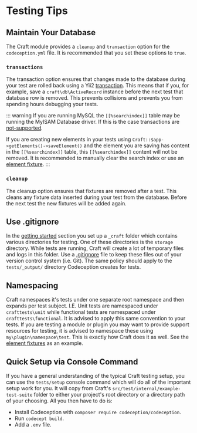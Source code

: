 # Testing Tips

## Maintain Your Database

The Craft module provides a `cleanup` and `transaction` option for the `codeception.yml` file. It is recommended that you set these options to `true`.

### `transactions`

The transaction option ensures that changes made to the database during your test are rolled back using a Yii2 [transaction](https://www.yiiframework.com/doc/api/2.0/yii-db-transaction). This means that if you, for example, save a `craft\db\ActiveRecord` instance before the next test that database row is removed. This prevents collisions and prevents you from spending hours debugging your tests.

::: warning
If you are running MySQL the `[[%searchindex]]` table may be running the MyISAM Database driver. If this is the case transactions are [not-supported](https://dev.mysql.com/doc/refman/5.6/en/myisam-storage-engine.html).

If you are creating new elements in your tests using `Craft::$app->getElements()->saveElement()` and the element you are saving has content in the `[[%searchindex]]` table, this `[[%searchindex]]` content will not be removed. It is recommended to manually clear the search index or use an [element fixture](fixtures.md#element-fixtures).
:::

### `cleanup`

The cleanup option ensures that fixtures are removed after a test. This cleans any fixture data inserted during your test from the database. Before the next test the new fixtures will be added again.

## Use .gitignore

In the [getting started](../testing-craft/getting-started.md) section you set up a `_craft` folder which contains various directories for testing. One of these directories is the `storage` directory. While tests are running, Craft will create a lot of temporary files and logs in this folder. Use a [.gitignore](https://git-scm.com/docs/gitignore) file to keep these files out of your version control system (i.e. Git). The same policy should apply to the `tests/_output/` directory Codeception creates for tests.

## Namespacing

Craft namespaces it's tests under one separate root namespace and then expands per test subject. I.E. Unit tests are namespaced under `crafttests\unit` while functional tests are namespaced under `crafttests\functional`. It is advised to apply this same convention to your tests. If you are testing a module or plugin you may want to provide support resources for testing, it is advised to namespace these using `my\plugin\namespace\test`. This is exactly how Craft does it as well. See the [element fixtures](../testing-craft/fixtures.md) as an example.

## Quick Setup via Console Command

If you have a general understanding of the typical Craft testing setup, you can use the `tests/setup` console command which will do all of the important setup work for you. It will copy from Craft's `src/test/internal/example-test-suite` folder to either your project's root directory or a directory path of your choosing. All you then have to do is:

- Install Codeception with `composer require codeception/codeception`.
- Run `codecept build`.
- Add a `.env` file.
